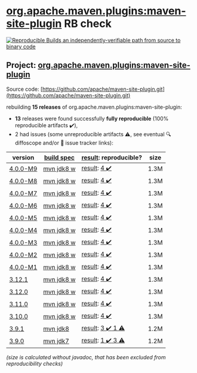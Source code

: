 [org.apache.maven.plugins:maven-site-plugin](https://central.sonatype.com/artifact/org.apache.maven.plugins/maven-site-plugin/4.0.0-M9/versions) RB check
=======

[![Reproducible Builds](https://reproducible-builds.org/images/logos/rb.svg) an independently-verifiable path from source to binary code](https://reproducible-builds.org/)

## Project: [org.apache.maven.plugins:maven-site-plugin](https://central.sonatype.com/artifact/org.apache.maven.plugins/maven-site-plugin/4.0.0-M9/versions)

Source code: [https://github.com/apache/maven-site-plugin.git](https://github.com/apache/maven-site-plugin.git)

rebuilding **15 releases** of org.apache.maven.plugins:maven-site-plugin:
- **13** releases were found successfully **fully reproducible** (100% reproducible artifacts :heavy_check_mark:),
- 2 had issues (some unreproducible artifacts :warning:, see eventual :mag: diffoscope and/or :memo: issue tracker links):

| version | [build spec](/BUILDSPEC.md) | [result](https://reproducible-builds.org/docs/jvm/): reproducible? | size |
| -- | --------- | ------ | -- |
| [4.0.0-M9](https://central.sonatype.com/artifact/org.apache.maven.plugins/maven-site-plugin/4.0.0-M9/pom) | [mvn jdk8 w](maven-site-plugin-4.0.0-M9.buildspec) | [result](maven-site-plugin-4.0.0-M9.buildinfo): [4 :heavy_check_mark: ](maven-site-plugin-4.0.0-M9.buildcompare) | 1.3M |
| [4.0.0-M8](https://central.sonatype.com/artifact/org.apache.maven.plugins/maven-site-plugin/4.0.0-M8/pom) | [mvn jdk8 w](maven-site-plugin-4.0.0-M8.buildspec) | [result](maven-site-plugin-4.0.0-M8.buildinfo): [4 :heavy_check_mark: ](maven-site-plugin-4.0.0-M8.buildcompare) | 1.3M |
| [4.0.0-M7](https://central.sonatype.com/artifact/org.apache.maven.plugins/maven-site-plugin/4.0.0-M7/pom) | [mvn jdk8 w](maven-site-plugin-4.0.0-M7.buildspec) | [result](maven-site-plugin-4.0.0-M7.buildinfo): [4 :heavy_check_mark: ](maven-site-plugin-4.0.0-M7.buildcompare) | 1.3M |
| [4.0.0-M6](https://central.sonatype.com/artifact/org.apache.maven.plugins/maven-site-plugin/4.0.0-M6/pom) | [mvn jdk8 w](maven-site-plugin-4.0.0-M6.buildspec) | [result](maven-site-plugin-4.0.0-M6.buildinfo): [4 :heavy_check_mark: ](maven-site-plugin-4.0.0-M6.buildcompare) | 1.3M |
| [4.0.0-M5](https://central.sonatype.com/artifact/org.apache.maven.plugins/maven-site-plugin/4.0.0-M5/pom) | [mvn jdk8 w](maven-site-plugin-4.0.0-M5.buildspec) | [result](maven-site-plugin-4.0.0-M5.buildinfo): [4 :heavy_check_mark: ](maven-site-plugin-4.0.0-M5.buildcompare) | 1.3M |
| [4.0.0-M4](https://central.sonatype.com/artifact/org.apache.maven.plugins/maven-site-plugin/4.0.0-M4/pom) | [mvn jdk8 w](maven-site-plugin-4.0.0-M4.buildspec) | [result](maven-site-plugin-4.0.0-M4.buildinfo): [4 :heavy_check_mark: ](maven-site-plugin-4.0.0-M4.buildcompare) | 1.3M |
| [4.0.0-M3](https://central.sonatype.com/artifact/org.apache.maven.plugins/maven-site-plugin/4.0.0-M3/pom) | [mvn jdk8 w](maven-site-plugin-4.0.0-M3.buildspec) | [result](maven-site-plugin-4.0.0-M3.buildinfo): [4 :heavy_check_mark: ](maven-site-plugin-4.0.0-M3.buildcompare) | 1.3M |
| [4.0.0-M2](https://central.sonatype.com/artifact/org.apache.maven.plugins/maven-site-plugin/4.0.0-M2/pom) | [mvn jdk8 w](maven-site-plugin-4.0.0-M2.buildspec) | [result](maven-site-plugin-4.0.0-M2.buildinfo): [4 :heavy_check_mark: ](maven-site-plugin-4.0.0-M2.buildcompare) | 1.3M |
| [4.0.0-M1](https://central.sonatype.com/artifact/org.apache.maven.plugins/maven-site-plugin/4.0.0-M1/pom) | [mvn jdk8 w](maven-site-plugin-4.0.0-M1.buildspec) | [result](maven-site-plugin-4.0.0-M1.buildinfo): [4 :heavy_check_mark: ](maven-site-plugin-4.0.0-M1.buildcompare) | 1.3M |
| [3.12.1](https://central.sonatype.com/artifact/org.apache.maven.plugins/maven-site-plugin/3.12.1/pom) | [mvn jdk8 w](maven-site-plugin-3.12.1.buildspec) | [result](maven-site-plugin-3.12.1.buildinfo): [4 :heavy_check_mark: ](maven-site-plugin-3.12.1.buildcompare) | 1.3M |
| [3.12.0](https://central.sonatype.com/artifact/org.apache.maven.plugins/maven-site-plugin/3.12.0/pom) | [mvn jdk8 w](maven-site-plugin-3.12.0.buildspec) | [result](maven-site-plugin-3.12.0.buildinfo): [4 :heavy_check_mark: ](maven-site-plugin-3.12.0.buildcompare) | 1.3M |
| [3.11.0](https://central.sonatype.com/artifact/org.apache.maven.plugins/maven-site-plugin/3.11.0/pom) | [mvn jdk8 w](maven-site-plugin-3.11.0.buildspec) | [result](maven-site-plugin-3.11.0.buildinfo): [4 :heavy_check_mark: ](maven-site-plugin-3.11.0.buildcompare) | 1.3M |
| [3.10.0](https://central.sonatype.com/artifact/org.apache.maven.plugins/maven-site-plugin/3.10.0/pom) | [mvn jdk8 w](maven-site-plugin-3.10.0.buildspec) | [result](maven-site-plugin-3.10.0.buildinfo): [4 :heavy_check_mark: ](maven-site-plugin-3.10.0.buildcompare) | 1.3M |
| [3.9.1](https://central.sonatype.com/artifact/org.apache.maven.plugins/maven-site-plugin/3.9.1/pom) | [mvn jdk8](maven-site-plugin-3.9.1.buildspec) | [result](maven-site-plugin-3.9.1.buildinfo): [3 :heavy_check_mark:  1 :warning:](maven-site-plugin-3.9.1.buildcompare) | 1.2M |
| [3.9.0](https://central.sonatype.com/artifact/org.apache.maven.plugins/maven-site-plugin/3.9.0/pom) | [mvn jdk7](maven-site-plugin-3.9.0.buildspec) | [result](maven-site-plugin-3.9.0.buildinfo): [1 :heavy_check_mark:  3 :warning:](maven-site-plugin-3.9.0.buildcompare) | 1.2M |

<i>(size is calculated without javadoc, that has been excluded from reproducibility checks)</i>
